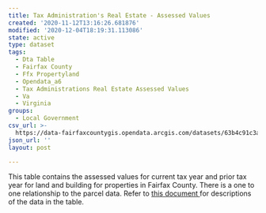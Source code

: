 ```yaml
---
title: Tax Administration's Real Estate - Assessed Values
created: '2020-11-12T13:16:26.681876'
modified: '2020-12-04T18:19:31.113086'
state: active
type: dataset
tags:
  - Dta Table
  - Fairfax County
  - Ffx Propertyland
  - Opendata_a6
  - Tax Administrations Real Estate Assessed Values
  - Va
  - Virginia
groups:
  - Local Government
csv_url: >-
  https://data-fairfaxcountygis.opendata.arcgis.com/datasets/63b4c91c3a16425fb5ef9118dbce39ba_2.csv?outSR=%7B%22latestWkid%22%3A2283%2C%22wkid%22%3A102746%7D
json_url: ''
layout: post

---
```

This table contains the assessed values for current tax year and prior tax year for land and building for properties in Fairfax County. There is a one to one relationship to the parcel data. Refer to <a href='https://www.fairfaxcounty.gov/maps/sites/maps/files/assets/documents/dta_assessment_tables.pdf' target='_blank'>this document </a>for descriptions of the data in the table.
